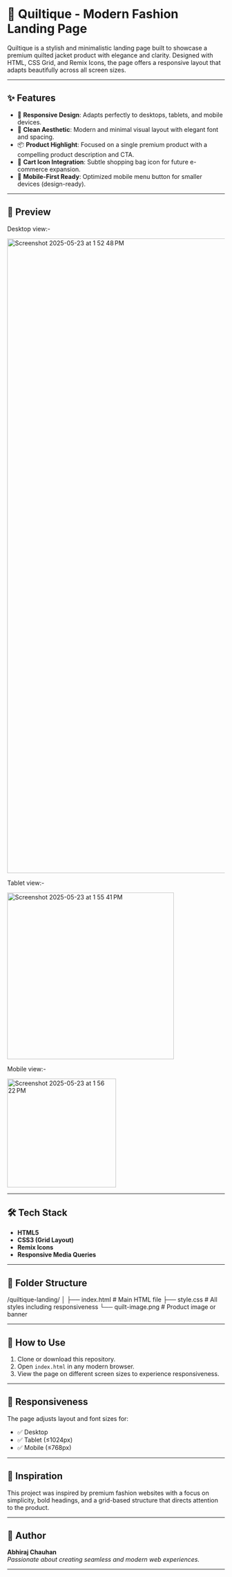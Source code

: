 # 🧥 Quiltique - Modern Fashion Landing Page

Quiltique is a stylish and minimalistic landing page built to showcase a premium quilted jacket product with elegance and clarity. Designed with HTML, CSS Grid, and Remix Icons, the page offers a responsive layout that adapts beautifully across all screen sizes.

---

## ✨ Features

- 🧭 **Responsive Design**: Adapts perfectly to desktops, tablets, and mobile devices.
- 🎨 **Clean Aesthetic**: Modern and minimal visual layout with elegant font and spacing.
- 📦 **Product Highlight**: Focused on a single premium product with a compelling product description and CTA.
- 🛒 **Cart Icon Integration**: Subtle shopping bag icon for future e-commerce expansion.
- 📱 **Mobile-First Ready**: Optimized mobile menu button for smaller devices (design-ready).

---

## 📸 Preview

 Desktop view:-
 
<img width="1470" alt="Screenshot 2025-05-23 at 1 52 48 PM" src="https://github.com/user-attachments/assets/378ca3f7-3eb3-4318-a332-1216953721a0" />

Tablet view:-

<img width="386" alt="Screenshot 2025-05-23 at 1 55 41 PM" src="https://github.com/user-attachments/assets/ea8ce287-b9df-474f-ba1f-8e1996f2770b" />

Mobile view:-

<img width="252" alt="Screenshot 2025-05-23 at 1 56 22 PM" src="https://github.com/user-attachments/assets/db966a84-c6bf-4aa0-b5bf-5d423982c8ac" />


---

## 🛠 Tech Stack

- **HTML5**
- **CSS3 (Grid Layout)**
- **Remix Icons**
- **Responsive Media Queries**

---

## 📂 Folder Structure

/quiltique-landing/
│
├── index.html # Main HTML file
├── style.css # All styles including responsiveness
└── quilt-image.png # Product image or banner

---

## 🚀 How to Use

1. Clone or download this repository.
2. Open `index.html` in any modern browser.
3. View the page on different screen sizes to experience responsiveness.

---

## 📱 Responsiveness

The page adjusts layout and font sizes for:

- ✅ Desktop
- ✅ Tablet (≤1024px)
- ✅ Mobile (≤768px)

---

## 🧡 Inspiration

This project was inspired by premium fashion websites with a focus on simplicity, bold headings, and a grid-based structure that directs attention to the product.

---

## 🙌 Author

**Abhiraj Chauhan**  
_Passionate about creating seamless and modern web experiences._

---
